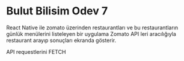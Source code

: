 # Bulut Bilisim Odev 7 
React Native ile zomato üzerinden restaurantları ve bu restaurantların günlük menülerini listeleyen bir uygulama
Zomato API leri aracılığıyla restaurant arayıp sonuçları ekranda gösterir.

API requestlerini FETCH

